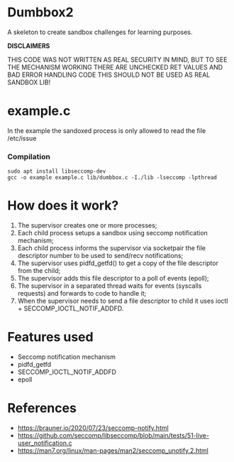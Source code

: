 # Dumbbox2
A skeleton to create sandbox challenges for learning purposes.

**DISCLAIMERS**

THIS CODE WAS NOT WRITTEN AS REAL SECURITY IN MIND, BUT TO SEE THE MECHANISM WORKING
THERE ARE UNCHECKED RET VALUES AND BAD ERROR HANDLING CODE
THIS SHOULD NOT BE USED AS REAL SANDBOX LIB!

# example.c
In the example the sandoxed process is only allowed to read the file /etc/issue

### Compilation
```
sudo apt install libseccomp-dev
gcc -o example example.c lib/dumbbox.c -I./lib -lseccomp -lpthread
```

# How does it work?

1. The supervisor creates one or more processes;
2. Each child process setups a sandbox using seccomp notification mechanism;
3. Each child process informs the supervisor via socketpair the file descriptor number to be used to send/recv notifications;
4. The supervisor uses pidfd_getfd() to get a copy of the file descriptor from the child;
5. The supervisor adds this file descriptor to a poll of events (epoll);
6. The supervisor in a separated thread waits for events (syscalls requests) and forwards to code to handle it;
7. When the supervisor needs to send a file descriptor to child it uses ioctl + SECCOMP_IOCTL_NOTIF_ADDFD.

# Features used
* Seccomp notification mechanism
* pidfd_getfd
* SECCOMP_IOCTL_NOTIF_ADDFD
* epoll

# References
* https://brauner.io/2020/07/23/seccomp-notify.html
* https://github.com/seccomp/libseccomp/blob/main/tests/51-live-user_notification.c
* https://man7.org/linux/man-pages/man2/seccomp_unotify.2.html
